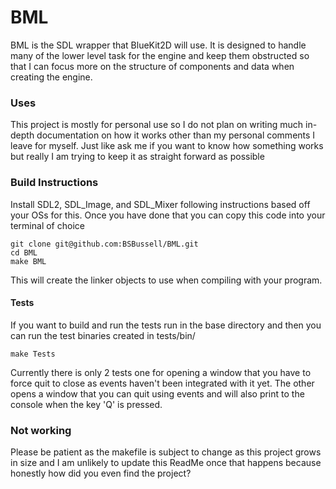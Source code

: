 # BML

BML is the SDL wrapper that BlueKit2D will use. It is designed to handle many of the lower level task for the engine and keep them obstructed so that I can focus more on the structure of components and data when creating the engine.

### Uses
This project is mostly for personal use so I do not plan on writing much in-depth documentation on how it works other than my personal comments I leave for myself. Just like ask me if you want to know how something works but really I am trying to keep it as straight forward as possible

### Build Instructions
Install SDL2, SDL_Image, and SDL_Mixer following instructions based off your OSs for this.
Once you have done that you can copy this code into your terminal of choice

```
git clone git@github.com:BSBussell/BML.git
cd BML
make BML
```

This will create the linker objects to use when compiling with your program.

#### Tests
If you want to build and run the tests run in the base directory and then you can run the test binaries created in tests/bin/
```
make Tests
```

Currently there is only 2 tests one for opening a window that you have to force quit to close as events haven't been integrated with it yet. The other opens a window that you can quit using events and will also print to the console when the key 'Q' is pressed. 

### Not working
Please be patient as the makefile is subject to change as this project grows in size and I am unlikely to update this ReadMe once that happens because honestly how did you even find the project?